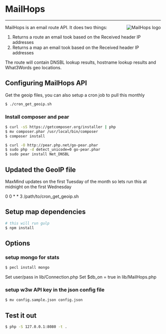 # MailHops
---

<img src="http://www.mailhops.com/images/logos/mailhops395.png" alt="MailHops logo" title="MailHops" align="right" />

MailHops is an email route API. It does two things:

1. Returns a route an email took based on the Received header IP addresses
2. Returns a map an email took based on the Received header IP addresses

The route will contain DNSBL lookup results, hostname lookup results and What3Words geo locations. 

## Configuring MailHops API

Get the geoip files, you can also setup a cron job to pull this monthly

```sh
$ ./cron_get_geoip.sh
```

### Install composer and pear

```sh 
$ curl -sS https://getcomposer.org/installer | php
$ mv composer.phar /usr/local/bin/composer
$ composer install

$ curl -O http://pear.php.net/go-pear.phar
$ sudo php -d detect_unicode=0 go-pear.phar
$ sudo pear install Net_DNSBL
```

## Updated the GeoIP file

MaxMind updates on the first Tuesday of the month so lets run this at midnight on the first Wednesday

0 0 *  * 3 /path/to/cron_get_geoip.sh

## Setup map dependencies
```sh 
# this will run gulp
$ npm install
```

## Options

### setup mongo for stats

```sh 
$ pecl install mongo
```

Set user/pass in lib/Connection.php
Set $db_on = true in lib/MailHops.php

### setup w3w API key in the json config file
```sh
$ mv config.sample.json config.json
```

## Test it out
```sh
$ php -S 127.0.0.1:8080 -t .
```